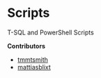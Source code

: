 # Scripts
T-SQL and PowerShell Scripts


**Contributors**
-  [tmmtsmith](https://github.com/tmmtsmith)
-  [mattiasblixt](https://github.com/mattiasblixt)
